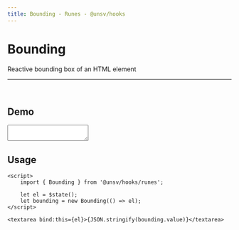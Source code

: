```yaml
---
title: Bounding - Runes - @unsv/hooks
---
```


<script>
    import { Bounding } from '$lib/runes/index.js'

    let el =  $state()
    let bounding = new Bounding(() => el)

	$inspect(el)
</script>

# Bounding

Reactive bounding box of an HTML element

---

<br>

## Demo

<div class="bg-zinc-50 p-4 rounded-md min-h-xs">
	<textarea
        bind:this={el}
		class="resize w-sm max-w-full h-32 p-4 border"
		value={JSON.stringify(bounding.value)}
	></textarea>
</div>

## Usage

```svelte
<script>
	import { Bounding } from '@unsv/hooks/runes';

	let el = $state();
	let bounding = new Bounding(() => el);
</script>

<textarea bind:this={el}>{JSON.stringify(bounding.value)}</textarea>
```
